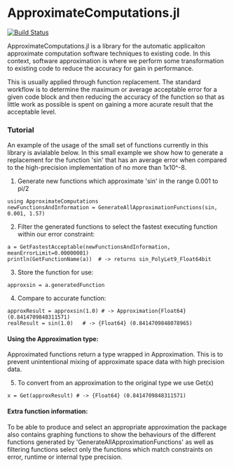 # ApproximateComputations.jl

[![Build Status](https://travis-ci.org/NTimmons/ApproximateComputations.jl.svg?branch=master)](https://travis-ci.org/NTimmons/ApproximateComputations.jl)

ApproximateComputations.jl is a library for the automatic applicaiton approximate computation software techniques to existing code. In this context, software approximation is where we perform some transformation to existing code to reduce the accuracy for gain in performance.

This is usually applied through function replacement. The standard workflow is to determine the maximum or average acceptable error for a given code block and then reducing the accuracy of the function so that as little work as possible is spent on gaining a more acurate result that the acceptable level.


### Tutorial
An example of the usage of the small set of functions currently in this library is avialable below.
In this small example we show how to generate a replacement for the function 'sin' that has an average error when compared to the high-precision implementation of no more than 1x10^-8.


1) Generate new functions which approximate 'sin' in the range 0.001 to pi/2 
```
using ApproximateComputations
newFunctionsAndInformation = GenerateAllApproximationFunctions(sin, 0.001, 1.57)
```

2) Filter the generated functions to select the fastest executing function within our error constraint:
```
a = GetFastestAcceptable(newFunctionsAndInformation, meanErrorLimit=0.00000001)
println(GetFunctionName(a))  # -> returns sin_PolyLet9_Float64bit
```

3) Store the function for use:
```
approxsin = a.generatedFunction
```

4) Compare to accurate function:
```
approxResult = approxsin(1.0) # -> Approximation{Float64}(0.8414709848311571)
realResult = sin(1.0)   # -> {Float64} (0.8414709848078965)
```

#### Using the Approximation type:
Approximated functions return a type wrapped in Approximation.
This is to prevent unintentional mixing of approximate space data with high precision data.

5) To convert from an approximation to the original type we use Get(x)

```
x = Get(approxResult) # -> {Float64} (0.8414709848311571)
```

#### Extra function information:
To be able to produce and select an appropriate approximation the package also contains graphing functions to show the behaviours of the different functions generated by 'GenerateAllApproximationFunctions' as well as filtering functions select only the functions which match constraints on error, runtime or internal type precision.
